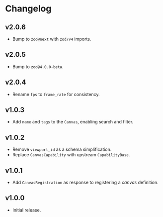 # Changelog
## v2.0.6
- Bump to `zod@next` with `zod/v4` imports.

## v2.0.5
- Bump to `zod@4.0.0-beta`.

## v2.0.4
- Rename `fps` to `frame_rate` for consistency.

## v1.0.3
- Add `name` and `tags` to the `Canvas`, enabling search and filter.

## v1.0.2
- Remove `viewport_id` as a schema simplification.
- Replace `CanvasCapability` with upstream `CapabilityBase`.

## v1.0.1
- Add `CanvasRegistration` as response to registering a _canvas_ definition.

## v1.0.0
- Initial release.
